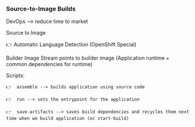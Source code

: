 ### Source-to-Image Builds
DevOps --> reduce time to market

Source to Image 

👉 Automatic Language Detection (OpenShift Special)

Builder Image Stream points to builder image (Application runtime + common dependencies for runtime)

Scripts: 

    👉  assemble --> builds application using source code

    👉  run --> sets the entrypoint for the application

    👉  save-artifacts --> saves build dependencies and recycles them next time when we build application (oc start-build)
